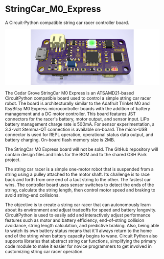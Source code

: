 # StringCar_M0_Express

A Circuit-Python compatible string car racer controller board.

![Glamour Shot](https://github.com/CedarGroveStudios/StringCar_M0_Express/blob/master/photos_graphics/nuevo_StringCar_M0_Express_glamour_v01_wide.jpg)

The Cedar Grove StringCar M0 Express is an ATSAMD21-based CircuitPython compatible board used to control a simple string car racer robot. The board is architecturally similar to the Adafruit Trinket M0 and ItsyBitsy M0 Express microcontroller boards with the addition of battery management and a DC motor controller. This board features JST connectors for the racer's battery, motor output, and sensor input. LiPo battery management charge rate is 500mA. For sensor experimentation, a 3.3-volt Stemma-QT connection is available on-board. The micro-USB connector is used for REPL operation, operational status data output, and battery charging. On-board flash memory size is 2MB.

The StringCar M0 Express board will not be sold. The GitHub repository will contain design files and links for the BOM and to the shared OSH Park project.

The string car racer is a simple one-motor robot that is suspended from a string using a pulley attached to the motor shaft. Its challenge is to race back and forth from one end of a taut string to the other. The fastest car wins. The controller board uses sensor switches to detect the ends of the string, calculate the string length, then control motor speed and braking to avoid string-end collisions.

The objective is to create a string car racer that can autonomously learn about its environment and adjust tradeoffs for speed and battery longevity. CircuitPython is used to easily add and interactively adjust performance features such as motor and battery efficiency, end-of-string collision avoidance, string length calculation, and predictive braking. Also, being able to watch its own battery status means that it'll always return to the home end of the string when battery capacity begins to wane. Circuit Python also supports libraries that abstract string car functions, simplifying the primary code module to make it easier for novice programmers to get involved in customizing  string car racer operation.
